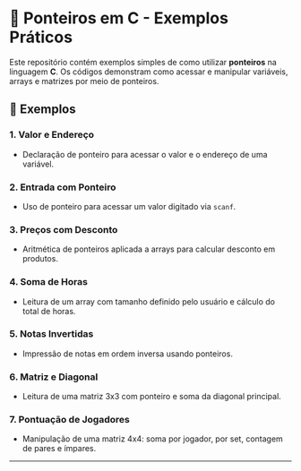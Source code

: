 # 🧠 Ponteiros em C - Exemplos Práticos

Este repositório contém exemplos simples de como utilizar **ponteiros** na linguagem **C**. Os códigos demonstram como acessar e manipular variáveis, arrays e matrizes por meio de ponteiros.

## 📂 Exemplos

### 1. Valor e Endereço
- Declaração de ponteiro para acessar o valor e o endereço de uma variável.

### 2. Entrada com Ponteiro
- Uso de ponteiro para acessar um valor digitado via `scanf`.

### 3. Preços com Desconto
- Aritmética de ponteiros aplicada a arrays para calcular desconto em produtos.

### 4. Soma de Horas
- Leitura de um array com tamanho definido pelo usuário e cálculo do total de horas.

### 5. Notas Invertidas
- Impressão de notas em ordem inversa usando ponteiros.

### 6. Matriz e Diagonal
- Leitura de uma matriz 3x3 com ponteiro e soma da diagonal principal.

### 7. Pontuação de Jogadores
- Manipulação de uma matriz 4x4: soma por jogador, por set, contagem de pares e ímpares.

---
